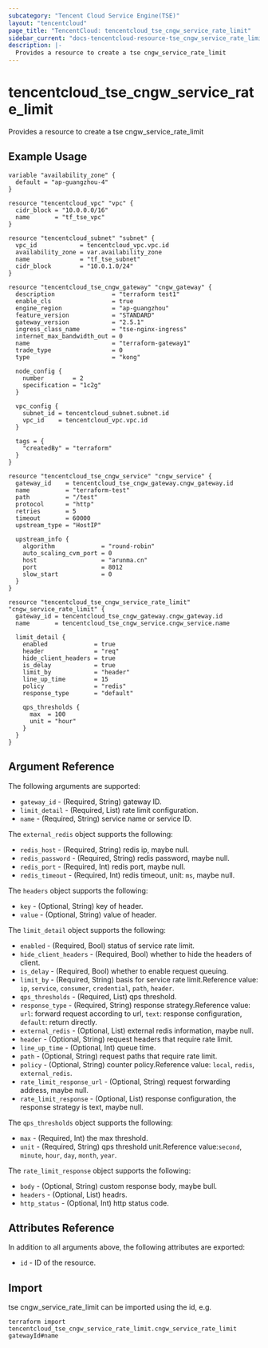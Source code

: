```yaml
---
subcategory: "Tencent Cloud Service Engine(TSE)"
layout: "tencentcloud"
page_title: "TencentCloud: tencentcloud_tse_cngw_service_rate_limit"
sidebar_current: "docs-tencentcloud-resource-tse_cngw_service_rate_limit"
description: |-
  Provides a resource to create a tse cngw_service_rate_limit
---
```


# tencentcloud_tse_cngw_service_rate_limit

Provides a resource to create a tse cngw_service_rate_limit

## Example Usage

```hcl
variable "availability_zone" {
  default = "ap-guangzhou-4"
}

resource "tencentcloud_vpc" "vpc" {
  cidr_block = "10.0.0.0/16"
  name       = "tf_tse_vpc"
}

resource "tencentcloud_subnet" "subnet" {
  vpc_id            = tencentcloud_vpc.vpc.id
  availability_zone = var.availability_zone
  name              = "tf_tse_subnet"
  cidr_block        = "10.0.1.0/24"
}

resource "tencentcloud_tse_cngw_gateway" "cngw_gateway" {
  description                = "terraform test1"
  enable_cls                 = true
  engine_region              = "ap-guangzhou"
  feature_version            = "STANDARD"
  gateway_version            = "2.5.1"
  ingress_class_name         = "tse-nginx-ingress"
  internet_max_bandwidth_out = 0
  name                       = "terraform-gateway1"
  trade_type                 = 0
  type                       = "kong"

  node_config {
    number        = 2
    specification = "1c2g"
  }

  vpc_config {
    subnet_id = tencentcloud_subnet.subnet.id
    vpc_id    = tencentcloud_vpc.vpc.id
  }

  tags = {
    "createdBy" = "terraform"
  }
}

resource "tencentcloud_tse_cngw_service" "cngw_service" {
  gateway_id    = tencentcloud_tse_cngw_gateway.cngw_gateway.id
  name          = "terraform-test"
  path          = "/test"
  protocol      = "http"
  retries       = 5
  timeout       = 60000
  upstream_type = "HostIP"

  upstream_info {
    algorithm             = "round-robin"
    auto_scaling_cvm_port = 0
    host                  = "arunma.cn"
    port                  = 8012
    slow_start            = 0
  }
}

resource "tencentcloud_tse_cngw_service_rate_limit" "cngw_service_rate_limit" {
  gateway_id = tencentcloud_tse_cngw_gateway.cngw_gateway.id
  name       = tencentcloud_tse_cngw_service.cngw_service.name

  limit_detail {
    enabled             = true
    header              = "req"
    hide_client_headers = true
    is_delay            = true
    limit_by            = "header"
    line_up_time        = 15
    policy              = "redis"
    response_type       = "default"

    qps_thresholds {
      max  = 100
      unit = "hour"
    }
  }
}
```

## Argument Reference

The following arguments are supported:

* `gateway_id` - (Required, String) gateway ID.
* `limit_detail` - (Required, List) rate limit configuration.
* `name` - (Required, String) service name or service ID.

The `external_redis` object supports the following:

* `redis_host` - (Required, String) redis ip, maybe null.
* `redis_password` - (Required, String) redis password, maybe null.
* `redis_port` - (Required, Int) redis port, maybe null.
* `redis_timeout` - (Required, Int) redis timeout, unit: `ms`, maybe null.

The `headers` object supports the following:

* `key` - (Optional, String) key of header.
* `value` - (Optional, String) value of header.

The `limit_detail` object supports the following:

* `enabled` - (Required, Bool) status of service rate limit.
* `hide_client_headers` - (Required, Bool) whether to hide the headers of client.
* `is_delay` - (Required, Bool) whether to enable request queuing.
* `limit_by` - (Required, String) basis for service rate limit.Reference value: `ip`, `service`, `consumer`, `credential`, `path`, `header`.
* `qps_thresholds` - (Required, List) qps threshold.
* `response_type` - (Required, String) response strategy.Reference value: `url`: forward request according to url, `text`: response configuration, `default`: return directly.
* `external_redis` - (Optional, List) external redis information, maybe null.
* `header` - (Optional, String) request headers that require rate limit.
* `line_up_time` - (Optional, Int) queue time.
* `path` - (Optional, String) request paths that require rate limit.
* `policy` - (Optional, String) counter policy.Reference value: `local`, `redis`, `external_redis`.
* `rate_limit_response_url` - (Optional, String) request forwarding address, maybe null.
* `rate_limit_response` - (Optional, List) response configuration, the response strategy is text, maybe null.

The `qps_thresholds` object supports the following:

* `max` - (Required, Int) the max threshold.
* `unit` - (Required, String) qps threshold unit.Reference value:`second`, `minute`, `hour`, `day`, `month`, `year`.

The `rate_limit_response` object supports the following:

* `body` - (Optional, String) custom response body, maybe bull.
* `headers` - (Optional, List) headrs.
* `http_status` - (Optional, Int) http status code.

## Attributes Reference

In addition to all arguments above, the following attributes are exported:

* `id` - ID of the resource.



## Import

tse cngw_service_rate_limit can be imported using the id, e.g.

```
terraform import tencentcloud_tse_cngw_service_rate_limit.cngw_service_rate_limit gatewayId#name
```

